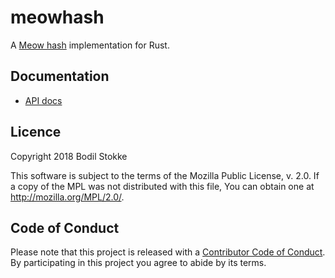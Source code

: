 # meowhash

A [Meow hash](https://mollyrocket.com/meowhash) implementation for Rust.

## Documentation

* [API docs](https://docs.rs/meowhash/)

## Licence

Copyright 2018 Bodil Stokke

This software is subject to the terms of the Mozilla Public
License, v. 2.0. If a copy of the MPL was not distributed with this
file, You can obtain one at http://mozilla.org/MPL/2.0/.

## Code of Conduct

Please note that this project is released with a [Contributor Code of
Conduct][coc]. By participating in this project you agree to abide by its
terms.

[coc]: ./CODE_OF_CONDUCT.md
